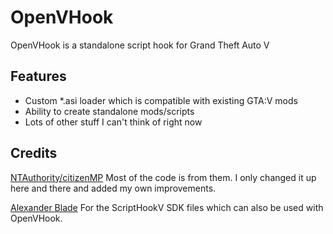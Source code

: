 # OpenVHook
OpenVHook is a standalone script hook for Grand Theft Auto V

## Features
- Custom *.asi loader which is compatible with existing GTA:V mods
- Ability to create standalone mods/scripts
- Lots of other stuff I can't think of right now

## Credits
[NTAuthority/citizenMP](http://tohjo.eu/citidev/citizenmp) Most of the code is from them. I only changed it up here and there and added my own improvements.

[Alexander Blade](http://www.dev-c.com/) For the ScriptHookV SDK files which can also be used with OpenVHook.